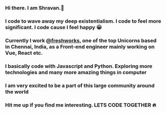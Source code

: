 ### Hi there. I am Shravan.👋
### I code to wave away my deep existentialism. I code to feel more significant. I code cause I feel happy 😀
### Currently I work [@freshworks](https://github.com/freshdesk), one of the top Unicorns based in Chennai, India, as a Front-end engineer mainly working on Vue, React etc.
### I basically code with Javascript and Python. Exploring more technologies and many more amazing things in computer
### I am very excited to be a part of this large community around the world 
### Hit me up if you find me interesting. LETS CODE TOGETHER 🔥
